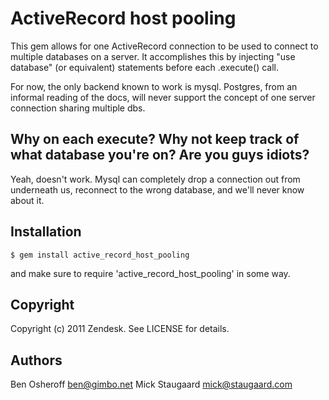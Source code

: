 # ActiveRecord host pooling

This gem allows for one ActiveRecord connection to be used to connect to multiple databases on a server.
It accomplishes this by injecting "use database" (or equivalent) statements before each .execute() call.

For now, the only backend known to work is mysql.  Postgres, from an informal reading of the docs, will 
never support the concept of one server connection sharing multiple dbs.

## Why on each execute?  Why not keep track of what database you're on?  Are you guys idiots?

Yeah, doesn't work.  Mysql can completely drop a connection out from underneath us, reconnect to the 
wrong database, and we'll never know about it.

## Installation

    $ gem install active_record_host_pooling

and make sure to require 'active\_record\_host\_pooling' in some way.


## Copyright

Copyright (c) 2011 Zendesk. See LICENSE for details.

## Authors
Ben Osheroff <ben@gimbo.net>
Mick Staugaard <mick@staugaard.com>
